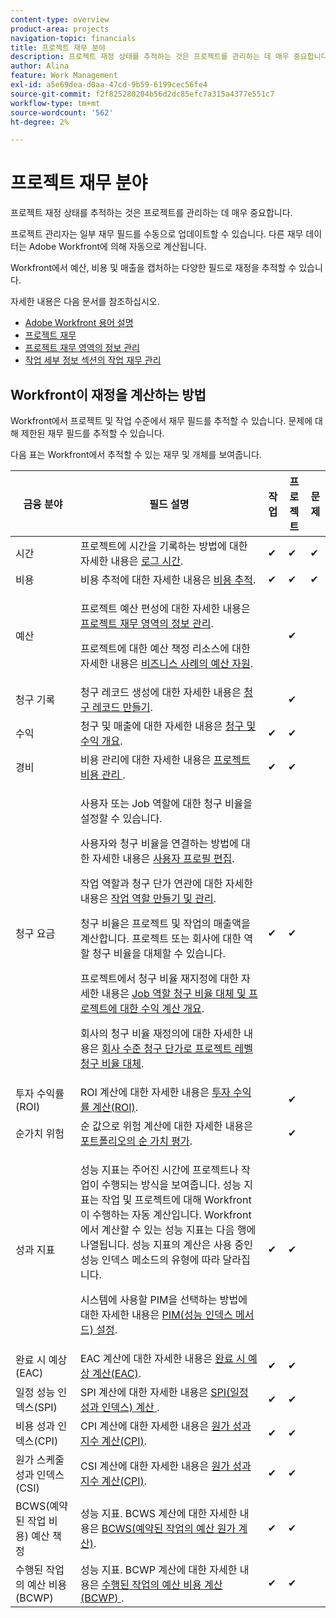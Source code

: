 ```yaml
---
content-type: overview
product-area: projects
navigation-topic: financials
title: 프로젝트 재무 분야
description: 프로젝트 재정 상태를 추적하는 것은 프로젝트를 관리하는 데 매우 중요합니다.
author: Alina
feature: Work Management
exl-id: a5e69dea-d0aa-47cd-9b59-6199cec56fe4
source-git-commit: f2f825280204b56d2dc85efc7a315a4377e551c7
workflow-type: tm+mt
source-wordcount: '562'
ht-degree: 2%

---
```


# 프로젝트 재무 분야

프로젝트 재정 상태를 추적하는 것은 프로젝트를 관리하는 데 매우 중요합니다.

프로젝트 관리자는 일부 재무 필드를 수동으로 업데이트할 수 있습니다. 다른 재무 데이터는 Adobe Workfront에 의해 자동으로 계산됩니다.

Workfront에서 예산, 비용 및 매출을 캡처하는 다양한 필드로 재정을 추적할 수 있습니다.

자세한 내용은 다음 문서를 참조하십시오.

* [Adobe Workfront 용어 설명](../../../workfront-basics/navigate-workfront/workfront-navigation/workfront-terminology-glossary.md)
* [프로젝트 재무](../../../manage-work/projects/project-finances/project-finances-overview.md)
* [프로젝트 재무 영역의 정보 관리](../../../manage-work/projects/project-finances/manage-project-finance-area.md)
* [작업 세부 정보 섹션의 작업 재무 관리](../../../manage-work/tasks/manage-tasks/task-finances-in-details.md)

## Workfront이 재정을 계산하는 방법

Workfront에서 프로젝트 및 작업 수준에서 재무 필드를 추적할 수 있습니다. 문제에 대해 제한된 재무 필드를 추적할 수 있습니다.

다음 표는 Workfront에서 추적할 수 있는 재무 및 개체를 보여줍니다.

<table style="table-layout:auto"> 
 <col> 
 <col> 
 <col> 
 <col> 
 <col> 
 <thead> 
  <tr> 
   <th>금융 분야</th> 
   <th>필드 설명</th> 
   <th>작업</th> 
   <th>프로젝트</th> 
   <th>문제</th> 
  </tr> 
 </thead> 
 <tbody> 
  <tr> 
   <td>시간</td> 
   <td> 프로젝트에 시간을 기록하는 방법에 대한 자세한 내용은 <a href="../../../timesheets/create-and-manage-timesheets/log-time.md" class="MCXref xref">로그 시간</a>. </td> 
   <td>✔</td> 
   <td>✔</td> 
   <td>✔</td> 
  </tr> 
  <tr> 
   <td> 비용</td> 
   <td>비용 추적에 대한 자세한 내용은 <a href="../../../manage-work/projects/project-finances/track-costs.md" class="MCXref xref">비용 추적</a>.</td> 
   <td>✔</td> 
   <td>✔</td> 
   <td>✔</td> 
  </tr> 
  <tr> 
   <td>예산</td> 
   <td> <p>프로젝트 예산 편성에 대한 자세한 내용은 <a href="../../../manage-work/projects/project-finances/manage-project-finance-area.md" class="MCXref xref">프로젝트 재무 영역의 정보 관리</a>.</p> <p>프로젝트에 대한 예산 책정 리소스에 대한 자세한 내용은 <a href="../../../manage-work/projects/define-a-business-case/budget-resources-in-business-case.md" class="MCXref xref">비즈니스 사례의 예산 자원</a>.</p> </td> 
   <td> </td> 
   <td>✔</td> 
   <td> </td> 
  </tr> 
  <tr> 
   <td>청구 기록</td> 
   <td>청구 레코드 생성에 대한 자세한 내용은 <a href="../../../manage-work/projects/project-finances/create-billing-records.md" class="MCXref xref">청구 레코드 만들기</a>.</td> 
   <td> </td> 
   <td>✔</td> 
   <td> </td> 
  </tr> 
  <tr> 
   <td>수익</td> 
   <td> 청구 및 매출에 대한 자세한 내용은 <a href="../../../manage-work/projects/project-finances/billing-and-revenue-overview.md" class="MCXref xref">청구 및 수익 개요</a>. </td> 
   <td>✔</td> 
   <td>✔</td> 
   <td> </td> 
  </tr> 
  <tr> 
   <td>경비</td> 
   <td>비용 관리에 대한 자세한 내용은 <a href="../../../manage-work/projects/project-finances/manage-project-expenses.md" class="MCXref xref">프로젝트 비용 관리 </a>.</td> 
   <td>✔</td> 
   <td>✔</td> 
   <td> </td> 
  </tr> 
  <tr> 
   <td>청구 요금</td> 
   <td> <p>사용자 또는 Job 역할에 대한 청구 비율을 설정할 수 있습니다.</p> <p>사용자와 청구 비율을 연결하는 방법에 대한 자세한 내용은 <a href="../../../administration-and-setup/add-users/create-and-manage-users/edit-a-users-profile.md" class="MCXref xref">사용자 프로필 편집</a>.</p> <p>작업 역할과 청구 단가 연관에 대한 자세한 내용은 <a href="../../../administration-and-setup/set-up-workfront/organizational-setup/create-manage-job-roles.md" class="MCXref xref">작업 역할 만들기 및 관리</a>.</p> <p>청구 비율은 프로젝트 및 작업의 매출액을 계산합니다. 프로젝트 또는 회사에 대한 역할 청구 비율을 대체할 수 있습니다. </p> <p>프로젝트에서 청구 비율 재지정에 대한 자세한 내용은 <a href="../../../manage-work/projects/project-finances/override-role-billing-rates-and-calculate-project-revenue.md" class="MCXref xref">Job 역할 청구 비율 대체 및 프로젝트에 대한 수익 계산 개요</a>.</p> <p>회사의 청구 비율 재정의에 대한 자세한 내용은 <a href="../../../manage-work/projects/project-finances/override-project-level-with-company-level-billing-rates.md" class="MCXref xref">회사 수준 청구 단가로 프로젝트 레벨 청구 비율 대체</a>.</p> </td> 
   <td>✔</td> 
   <td>✔</td> 
   <td> </td> 
  </tr> 
  <tr> 
   <td>투자 수익률(ROI)</td> 
   <td> ROI 계산에 대한 자세한 내용은 <a href="../../../manage-work/projects/project-finances/calculate-roi.md" class="MCXref xref">투자 수익률 계산(ROI)</a>. </td> 
   <td> </td> 
   <td>✔</td> 
   <td> </td> 
  </tr> 
  <tr> 
   <td>순가치 위험</td> 
   <td>순 값으로 위험 계산에 대한 자세한 내용은 <a href="../../../manage-work/portfolios/portfolio-optimizer/calculate-risk-to-net-value-in-portfolio.md" class="MCXref xref">포트폴리오의 순 가치 평가</a>.</td> 
   <td> </td> 
   <td>✔</td> 
   <td> </td> 
  </tr> 
  <tr> 
   <td>성과 지표</td> 
   <td> <p>성능 지표는 주어진 시간에 프로젝트나 작업이 수행되는 방식을 보여줍니다. 성능 지표는 작업 및 프로젝트에 대해 Workfront이 수행하는 자동 계산입니다. Workfront에서 계산할 수 있는 성능 지표는 다음 행에 나열됩니다. 성능 지표의 계산은 사용 중인 성능 인덱스 메소드의 유형에 따라 달라집니다. </p> <p>시스템에 사용할 PIM을 선택하는 방법에 대한 자세한 내용은 <a href="../../../manage-work/projects/project-finances/set-pim.md" class="MCXref xref">PIM(성능 인덱스 메서드) 설정</a>.</p> </td> 
   <td>✔</td> 
   <td>✔</td> 
   <td> </td> 
  </tr> 
  <tr> 
   <td>완료 시 예상(EAC)</td> 
   <td> EAC 계산에 대한 자세한 내용은 <a href="../../../manage-work/projects/project-finances/calculate-eac.md" class="MCXref xref">완료 시 예상 계산(EAC)</a>. </td> 
   <td>✔</td> 
   <td>✔</td> 
   <td> </td> 
  </tr> 
  <tr> 
   <td>일정 성능 인덱스(SPI)</td> 
   <td>SPI 계산에 대한 자세한 내용은 <a href="../../../manage-work/projects/project-finances/calculate-spi.md" class="MCXref xref">SPI(일정 성과 인덱스) 계산 </a>.</td> 
   <td>✔</td> 
   <td>✔</td> 
   <td> </td> 
  </tr> 
  <tr> 
   <td>비용 성과 인덱스(CPI)</td> 
   <td>CPI 계산에 대한 자세한 내용은 <a href="../../../manage-work/projects/project-finances/calculate-cpi.md" class="MCXref xref">원가 성과 지수 계산(CPI)</a>.</td> 
   <td>✔</td> 
   <td>✔</td> 
   <td> </td> 
  </tr> 
  <tr> 
   <td>원가 스케줄 성과 인덱스(CSI)</td> 
   <td>CSI 계산에 대한 자세한 내용은 <a href="../../../manage-work/projects/project-finances/calculate-cpi.md" class="MCXref xref">원가 성과 지수 계산(CPI)</a>.</td> 
   <td>✔</td> 
   <td>✔</td> 
   <td> </td> 
  </tr> 
  <tr> 
   <td>BCWS(예약된 작업 비용) 예산 책정</td> 
   <td>성능 지표. BCWS 계산에 대한 자세한 내용은 <a href="../../../manage-work/projects/project-finances/calculate-bcws.md" class="MCXref xref">BCWS(예약된 작업의 예산 원가 계산)</a>. </td> 
   <td>✔</td> 
   <td>✔</td> 
   <td> </td> 
  </tr> 
  <tr> 
   <td>수행된 작업의 예산 비용(BCWP)</td> 
   <td>성능 지표. BCWP 계산에 대한 자세한 내용은 <a href="../../../manage-work/projects/project-finances/calculate-bcwp.md" class="MCXref xref">수행된 작업의 예산 비용 계산(BCWP) </a>.</td> 
   <td>✔</td> 
   <td>✔</td> 
   <td> </td> 
  </tr> 
 </tbody> 
</table>

 
